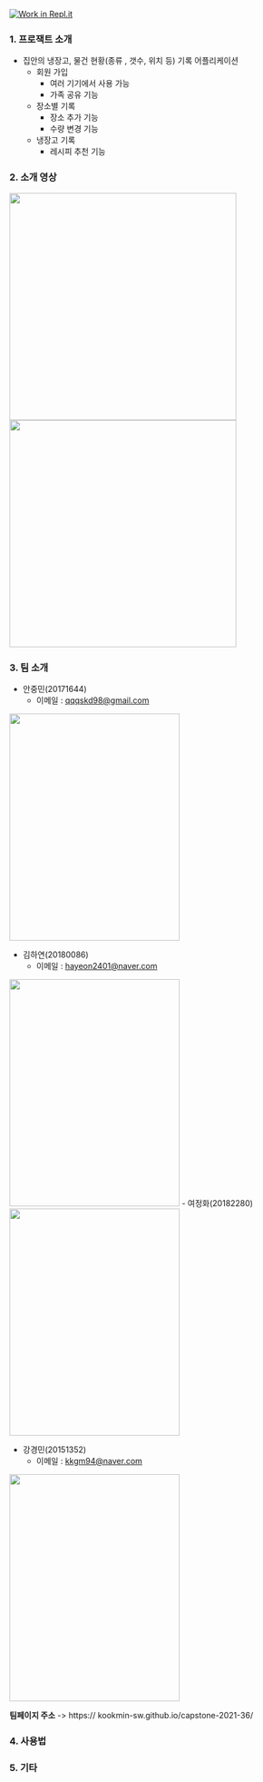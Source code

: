 [![Work in Repl.it](https://classroom.github.com/assets/work-in-replit-14baed9a392b3a25080506f3b7b6d57f295ec2978f6f33ec97e36a161684cbe9.svg)](https://classroom.github.com/online_ide?assignment_repo_id=380312&assignment_repo_type=GroupAssignmentRepo)






### 1. 프로잭트 소개

- 집안의 냉장고, 물건 현황(종류 , 갯수, 위치 등) 기록 어플리케이션
  - 회원 가입 
    - 여러 기기에서 사용 가능
    - 가족 공유 기능
  - 장소별 기록
    - 장소 추가 기능
    - 수량 변경 기능
  - 냉장고 기록
    - 레시피 추천 기능
    

### 2. 소개 영상

<img src = "https://user-images.githubusercontent.com/73538957/110810764-73eecf80-82c9-11eb-9122-71162335cf61.png" width="400px">

<img src = "https://user-images.githubusercontent.com/73538957/110810933-9a146f80-82c9-11eb-9a8c-dc68fbe8bda2.png" width="400px">

### 3. 팀 소개

- 안중민(20171644)
  - 이메일 : qqqskd98@gmail.com
 <img src = "https://user-images.githubusercontent.com/73538957/110902317-0d10fb00-8349-11eb-9868-38bff6f675e0.png" width="300px" height="400px">

- 김하연(20180086)
  - 이메일 : hayeon2401@naver.com
<img src = "https://user-images.githubusercontent.com/73538957/110902572-74c74600-8349-11eb-9dd5-469cad39c5f9.png" width="300px" height="400px">
- 여정화(20182280)
<img src = "https://user-images.githubusercontent.com/73538957/110902700-a3452100-8349-11eb-9b4d-08e1e8c3fd7e.png" width="300px" height="400px">

- 강경민(20151352)
  - 이메일 : kkgm94@naver.com

<img src = "https://user-images.githubusercontent.com/73538957/110902819-cd96de80-8349-11eb-9d9d-87a78f9a1a1a.png" width="300px" height="400px">

**팀페이지 주소** -> https:// kookmin-sw.github.io/capstone-2021-36/

### 4. 사용법



### 5. 기타




